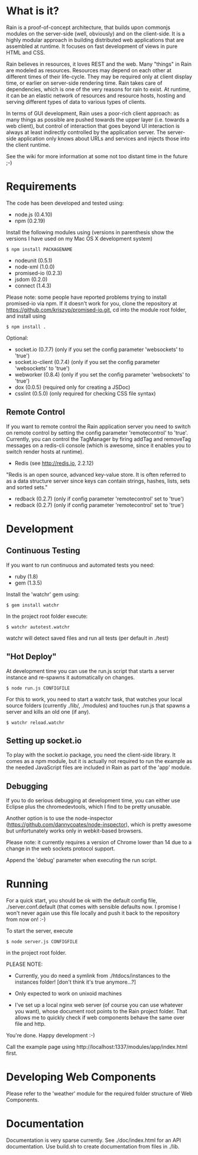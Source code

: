 # What is it? 

Rain is a proof-of-concept architecture, that
builds upon commonjs modules on the server-side (well, obviously) and on the client-side. 
It is a highly modular approach in building distributed web applications that are assembled at runtime. 
It focuses on fast development of views in pure HTML and CSS. 

Rain believes in resources, it loves REST and the web. Many "things" in Rain are modeled as resources. Resources may depend on each other 
at different times of their life-cycle. They may be required only at client display time, or earlier on server-side 
rendering time. Rain takes care of dependencies, which is one of the very reasons for rain to exist. At runtime, 
it can be an elastic network of resources and resource hosts, hosting and serving different types of data 
to various types of clients.

In terms of GUI development, Rain uses a poor-rich client approach: as many things as possible are pushed towards the upper layer 
(i.e. towards a web client), but control of interaction that goes beyond UI interaction is always at least indirectly controlled by the 
application server. The server-side application only knows about URLs and services and injects those into the client runtime. 

See the wiki for more information at some
not too distant time in the future ;-)

# Requirements

The code has been developed and tested using:

* node.js (0.4.10)
* npm (0.2.19)

Install the following modules using (versions in parenthesis show the versions I have used on my Mac OS X development system)

    $ npm install PACKAGENAME

* nodeunit (0.5.1)
* node-xml (1.0.0)
* promised-io (0.2.3)
* jsdom (0.2.0)
* connect (1.4.3)

Please note: some people have reported problems trying to install promised-io via npm. If it doesn't work 
for you, clone the repository at https://github.com/kriszyp/promised-io.git, cd into the module root folder, and install using

    $ npm install . 

Optional:

* socket.io (0.7.7) (only if you set the config parameter 'websockets' to 'true')
* socket.io-client (0.7.4) (only if you set the config parameter 'websockets' to 'true')
* webworker (0.8.4) (only if you set the config parameter 'websockets' to 'true')
* dox (0.0.5) (required only for creating a JSDoc)
* csslint (0.5.0) (only required for checking CSS file syntax) 

## Remote Control

If you want to remote control the Rain application server you need to switch on remote control by setting the config
parameter 'remotecontrol' to 'true'. Currently, you can control the TagManager by firing addTag and removeTag messages on a 
redis-cli console (which is awesome, since it enables you to switch render hosts at runtime). 

* Redis (see http://redis.io, 2.2.12)

"Redis is an open source, advanced key-value store. It is often referred to as a data structure server since keys can contain strings, hashes, lists, sets and sorted sets."

* redback (0.2.7) (only if config parameter 'remotecontrol' set to 'true')
* redback (0.2.7) (only if config parameter 'remotecontrol' set to 'true')

# Development

## Continuous Testing

If you want to run continuous and automated tests you need:

* ruby (1.8)
* gem (1.3.5)

Install the 'watchr' gem using: 

    $ gem install watchr

In the project root folder execute: 

    $ watchr autotest.watchr

watchr will detect saved files and run all tests (per default in ./test)

## "Hot Deploy"

At development time you can use the run.js script that starts a server instance and re-spawns 
it automatically on changes. 

    $ node run.js CONFIGFILE

For this to work, you need to start a watchr task, that watches your local source folders 
(currently ./lib/, ./modules) and touches run.js that spawns a server and kills an old one (if any).

    $ watchr reload.watchr

## Setting up socket.io

To play with the socket.io package, you need the client-side library. It comes as a npm module, 
but it is actually not required to run the example as the needed JavaScript files are included in Rain
as part of the 'app' module.  

## Debugging

If you to do serious debugging at development time, you can either use Eclipse plus the chromedevtools, which I find to be pretty unusable. 

Another option is to use the node-inspector (https://github.com/dannycoates/node-inspector), which is pretty awesome but 
unfortunately works only in webkit-based browsers. 

Please note: it currently requires a version of Chrome lower than 14 due to a change in the web sockets protocol support.

Append the 'debug' parameter when executing the run script.  

# Running

For a quick start, you should be ok with the default config file, ./server.conf.default (that comes with sensible defaults now. 
I promise I won't never again use this file locally and push it back to the repository from now on! :-)

To start the server, execute 

    $ node server.js CONFIGFILE

in the project root folder.

PLEASE NOTE: 

* Currently, you do need a symlink from ./htdocs/instances to the instances folder! [don't think it's true anymore...?]
* Only expected to work on unixoid machines

* I've set up a local nginx web server (of course you can use whatever you want), whose document root points to the 
Rain project folder. That allows me to quickly check if web components behave the same over file and http. 

You're done. Happy development :-)

Call the example page using http://localhost:1337/modules/app/index.html first. 

# Developing Web Components 

Please refer to the 'weather' module for the required folder structure of Web Components.

# Documentation 

Documentation is very sparse currently. See ./doc/index.html for an API documentation. Use build.sh to create documentation from 
files in ./lib. 
